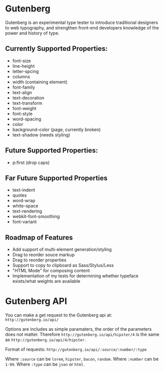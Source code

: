 Gutenberg
=========

Gutenberg is an experimental type tester to introduce traditional designers to web typography, and strengthen front-end developers knowledge of the power and history of type.

## Currently Supported Properties:
- font-size
- line-height
- letter-spcing
- columns
- width (containing element)
- font-family
- text-align
- text-decoration
- text-transform
- font-weight
- font-style
- word-spacing
- color
- background-color (page, currently broken)
- text-shadow (needs styling)

## Future Supported Properties:
- p:first (drop caps)


## Far Future Supported Properties
- text-indent
- quotes
- word-wrap
- white-space
- text-rendering
- webkit-font-smoothing
- font-variant

## Roadmap of Features
- Add support of multi-element generation/styling
- Drag to reorder souce markup
- Drag to reorder properties
- Support to copy to clipboard as Sass/Stylus/Less
- "HTML Mode" for composing content
- Implementation of my tests for determining whether typeface exists/what weights are available

# Gutenberg API

You can make a get request to the Gutenberg api at: `http://gutenberg.io/api/`

Options are includes as simple paramaters, the order of the parameters does not matter. Therefore `http://gutenberg.io/api/hipster/4` is the same as `http://gutenberg.io/api/4/hipster`.

Format of requests: `http://gutenberg.io/api/:source/:number/:type`

Where `:source` can be `lorem`, `hipster`, `bacon`, `random`.  Where `:number` can be `1-99`. Where `:type` can be `json` or `html`. 
